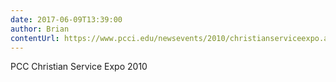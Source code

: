 ```yaml
---
date: 2017-06-09T13:39:00
author: Brian
contentUrl: https://www.pcci.edu/newsevents/2010/christianserviceexpo.aspx
---
```

PCC Christian Service Expo 2010